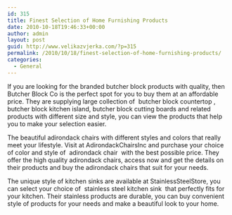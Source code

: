 ```yaml
---
id: 315
title: Finest Selection of Home Furnishing Products
date: 2010-10-18T19:46:33+00:00
author: admin
layout: post
guid: http://www.velikazvjerka.com/?p=315
permalink: /2010/10/18/finest-selection-of-home-furnishing-products/
categories:
  - General
---
```

If you are looking for the branded butcher block products with quality, then Butcher Block Co is the perfect spot for you to buy them at an affordable price. They are supplying large collection of &nbsp;butcher block countertop&nbsp;, butcher block kitchen island, butcher block cutting boards and related products with different size and style, you can view the products that help you to make your selection easier.

The beautiful adirondack chairs with different styles and colors that really meet your lifestyle. Visit at AdirondackChairsInc and purchase your choice of color and style of &nbsp;adirondack chair&nbsp; with the best possible price. They offer the high quality adirondack chairs, access now and get the details on their products and buy the adirondack chairs that suit for your needs.

The unique style of kitchen sinks are available at StainlessSteelStore, you can select your choice of &nbsp;stainless steel kitchen sink&nbsp; that perfectly fits for your kitchen. Their stainless products are durable, you can buy convenient style of products for your needs and make a beautiful look to your home.